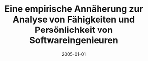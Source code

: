 ---
abstract: ''
authors:
- Erwin Heinrich
date: '2005-01-01'
featured: false
publication_types:
- '7'
publishDate: '2005-01-01'
title: Eine empirische Annäherung zur Analyse von Fähigkeiten und Persönlichkeit von
  Softwareingenieuren
url_pdf: ''
---